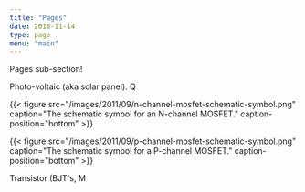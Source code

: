 ```yaml
---
title: "Pages"
date: 2018-11-14
type: page
menu: "main"
---
```


Pages sub-section!

<td >Photo-voltaic (aka solar panel).
</td>
</tr>
<tr >

<td >Q
</td>

<td >


{{< figure src="/images/2011/09/n-channel-mosfet-schematic-symbol.png" caption="The schematic symbol for an N-channel MOSFET." caption-position="bottom" >}}




{{< figure src="/images/2011/09/p-channel-mosfet-schematic-symbol.png" caption="The schematic symbol for a P-channel MOSFET." caption-position="bottom" >}}



</td>

<td >Transistor (BJT's, M